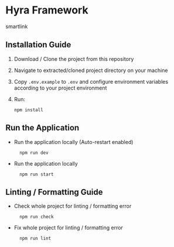 # Hyra Framework

smartlink

## Installation Guide

1.  Download / Clone the project from this repository
2.  Navigate to extracted/cloned project directory on your machine
3.  Copy `.env.example` to `.env` and configure environment variables according to your project environment
4.  Run:

        npm install

## Run the Application

- Run the application locally (Auto-restart enabled)

        npm run dev

- Run the application locally

        npm run start

## Linting / Formatting Guide

- Check whole project for linting / formatting error

        npm run check

- Fix whole project for linting / formatting error

        npm run lint
